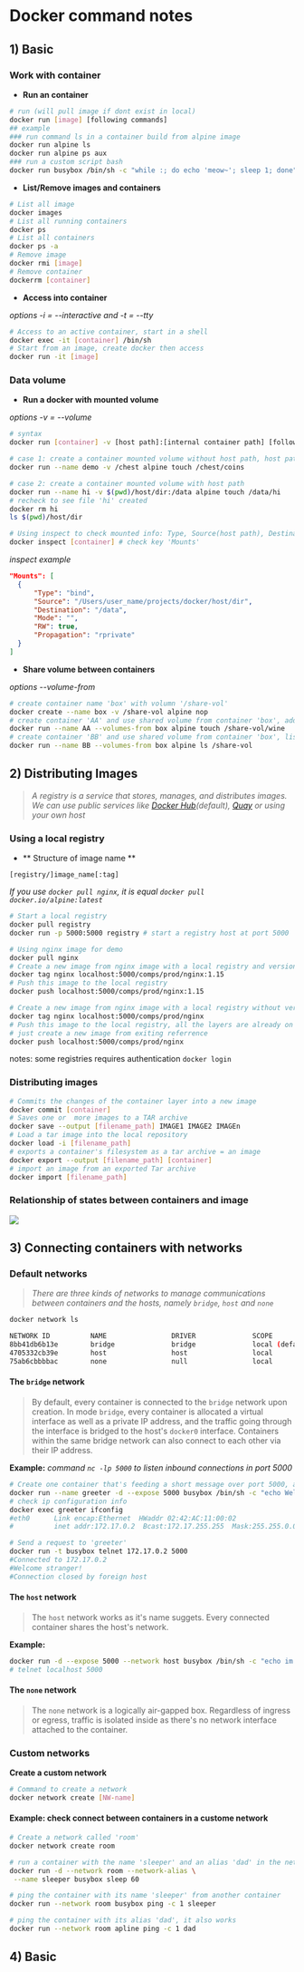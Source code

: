# Docker command notes

## 1) Basic
### Work with container
* **Run an container**
```bash
# run (will pull image if dont exist in local)
docker run [image] [following commands]
## example
### run command ls in a container build from alpine image
docker run alpine ls
docker run alpine ps aux
### run a custom script bash
docker run busybox /bin/sh -c "while :; do echo 'meow~'; sleep 1; done"
```

* **List/Remove images and containers**
```bash
# List all image
docker images
# List all running containers
docker ps
# List all containers
docker ps -a
# Remove image
docker rmi [image]
# Remove container
dockerrm [container]
```

* **Access into container**

*options -i = --interactive and -t = --tty*
```bash
# Access to an active container, start in a shell
docker exec -it [container] /bin/sh
# Start from an image, create docker then access
docker run -it [image]
```

### Data volume
* **Run a docker with mounted volume**

*options -v = --volume*
```bash
# syntax
docker run [container] -v [host path]:[internal container path] [following command]

# case 1: create a container mounted volume without host path, host path will be generated random by docker
docker run --name demo -v /chest alpine touch /chest/coins

# case 2: create a container mounted volume with host path
docker run --name hi -v $(pwd)/host/dir:/data alpine touch /data/hi
# recheck to see file 'hi' created
docker rm hi
ls $(pwd)/host/dir

# Using inspect to check mounted info: Type, Source(host path), Destination(internal container path), Mode ...
docker inspect [container] # check key 'Mounts'
```

*inspect example*
```json
"Mounts": [
  {
      "Type": "bind",
      "Source": "/Users/user_name/projects/docker/host/dir",
      "Destination": "/data",
      "Mode": "",
      "RW": true,
      "Propagation": "rprivate"
  }
]

```
* **Share volume between containers**

*options --volume-from*
```bash
# create container name 'box' with volumn '/share-vol'
docker create --name box -v /share-vol alpine nop
# create container 'AA' and use shared volume from container 'box', add a file 'wine'
docker run --name AA --volumes-from box alpine touch /share-vol/wine
# create container 'BB' and use shared volume from container 'box', list files in shared volume '/share-vol'
docker run --name BB --volumes-from box alpine ls /share-vol
```

## 2) Distributing Images
> *A registry is a service that stores, manages, and distributes images. We can use public services like [Docker Hub](https://hub.docker.com)(default), [Quay](https://quay.io) or using your own host*

### Using a local registry
* ** Structure of image name **

`[registry/]image_name[:tag]`

*If you use `docker pull nginx`, it is equal `docker pull docker.io/alpine:latest`*

```bash
# Start a local registry
docker pull registry
docker run -p 5000:5000 registry # start a registry host at port 5000

# Using nginx image for demo
docker pull nginx
# Create a new image from nginx image with a local registry and version
docker tag nginx localhost:5000/comps/prod/nginx:1.15
# Push this image to the local registry
docker push localhost:5000/comps/prod/nginx:1.15

# Create a new image from nginx image with a local registry without version (= latest)
docker tag nginx localhost:5000/comps/prod/nginx
# Push this image to the local registry, all the layers are already on local registry,
# just create a new image from exiting referrence
docker push localhost:5000/comps/prod/nginx
```
notes: some registries requires authentication `docker login`

### Distributing images
```bash
# Commits the changes of the container layer into a new image
docker commit [container]
# Saves one or  more images to a TAR archive
docker save --output [filename_path] IMAGE1 IMAGE2 IMAGEn
# Load a tar image into the local repository
docker load -i [filename_path]
# exports a container's filesystem as a tar archive = an image
docker export --output [filename_path] [container]
# import an image from an exported Tar archive
docker import [filename_path]
```
### Relationship of states between containers and image
![](assets/images/states_between_images_and_containers.png?raw=true)


## 3) Connecting containers with networks
### Default networks
> *There are three kinds of networks to manage communications between containers and the hosts, namely `bridge`, `host` and `none`*

```bash
docker network ls

NETWORK ID          NAME                DRIVER              SCOPE
8bb41db6b13e        bridge              bridge              local (default)
4705332cb39e        host                host                local
75ab6cbbbbac        none                null                local
```

#### The `bridge` network
> By default, every container is connected to the `bridge` network upon creation. In mode `bridge`, every container is allocated a virtual interface as well as a private IP address, and the traffic going through the interface is bridged to the host's `docker0` interface. Containers within the same bridge network can also connect to each other via their IP address.

**Example:**
*command `nc -lp 5000` to listen inbound connections in port 5000*
```bash
# Create one container that's feeding a short message over port 5000, and observe its configuration
docker run --name greeter -d --expose 5000 busybox /bin/sh -c "echo Welcome stranger! | nc -lp 5000"
# check ip configuration info
docker exec greeter ifconfig
#eth0      Link encap:Ethernet  HWaddr 02:42:AC:11:00:02
#          inet addr:172.17.0.2  Bcast:172.17.255.255  Mask:255.255.0.0

# Send a request to 'greeter'
docker run -t busybox telnet 172.17.0.2 5000
#Connected to 172.17.0.2
#Welcome stranger!
#Connection closed by foreign host

```

#### The `host` network
> The `host` network works as it's name suggets. Every connected container shares the host's network.

**Example:**
```bash
docker run -d --expose 5000 --network host busybox /bin/sh -c "echo im a container | nc -lp 5000"
# telnet localhost 5000
```

#### The `none` network
> The `none` network is a logically air-gapped box. Regardless of ingress or egress, traffic is isolated inside as there's no network interface attached to the container.
### Custom networks
**Create a custom network**

```bash
# Command to create a network
docker network create [NW-name]
```

#### Example: check connect between containers in a custome network
```bash
# Create a network called 'room'
docker network create room

# run a container with the name 'sleeper' and an alias 'dad' in the network 'room'
docker run -d --network room --network-alias \
 --name sleeper busybox sleep 60

# ping the container with its name 'sleeper' from another container
docker run --network room busybox ping -c 1 sleeper

# ping the container with its alias 'dad', it also works
docker run --network room apline ping -c 1 dad
```


## 4) Basic
